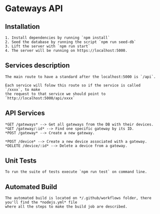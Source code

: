# Gateways API

## Installation

    1. Install dependencies by running `npm install`
    2. Seed the database by running the script `npm run seed-db`
    3. Lift the server with `npm run start`
    4. The server will be running on https://localhost:5000.

## Services description

    The main route to have a standard after the localhost:5000 is `/api`.

    Each service will folow this route so if the service is called `/xxxx`, to make
    the request to that service we should point to `http://localhost:5000/api/xxxx`

## API Services

    *GET /gateways* --> Get all gateways from the DB with their devices.
    *GET /gateway/:id* --> Find one specific gateway by its ID.
    *POST /gateway* --> Create a new gateway.

    *POST /device* --> Create a new device associated with a gateway.
    *DELETE /device/:id* --> Delete a device from a gateway.

## Unit Tests

    To run the suite of tests execute `npm run test` on command line.

## Automated Build

    The automated build is located on */.github/workflows folder, there you'll find the *nodejs.yml* file
    where all the steps to make the build job are described.

